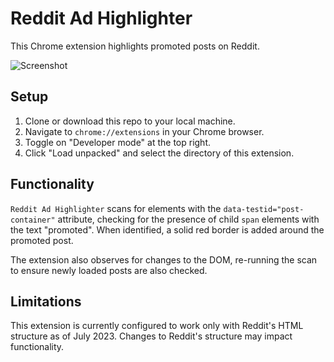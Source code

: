 # Reddit Ad Highlighter

This Chrome extension highlights promoted posts on Reddit.

![Screenshot](https://i.ibb.co/fXHf0V8/image.png)

## Setup

1. Clone or download this repo to your local machine.
2. Navigate to `chrome://extensions` in your Chrome browser.
3. Toggle on "Developer mode" at the top right.
4. Click "Load unpacked" and select the directory of this extension.

## Functionality

`Reddit Ad Highlighter` scans for elements with the `data-testid="post-container"` attribute, checking for the presence of child `span` elements with the text "promoted". When identified, a solid red border is added around the promoted post.

The extension also observes for changes to the DOM, re-running the scan to ensure newly loaded posts are also checked.

## Limitations

This extension is currently configured to work only with Reddit's HTML structure as of July 2023. Changes to Reddit's structure may impact functionality.
